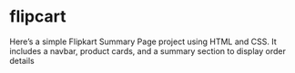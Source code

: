 # flipcart
Here’s a simple Flipkart Summary Page project using HTML and CSS. It includes a navbar, product cards, and a summary section to display order details
